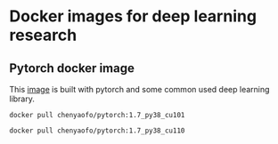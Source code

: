 # Docker images for deep learning research

## Pytorch docker image

This [image](https://hub.docker.com/r/chenyaofo/pytorch) is built with pytorch and some common used deep learning library.

```
docker pull chenyaofo/pytorch:1.7_py38_cu101
```

```
docker pull chenyaofo/pytorch:1.7_py38_cu110
```

